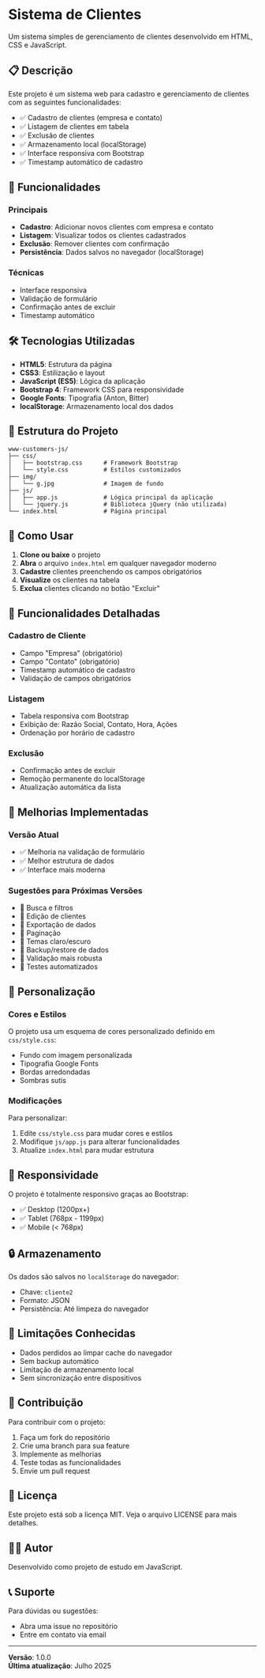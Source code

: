 # Sistema de Clientes

Um sistema simples de gerenciamento de clientes desenvolvido em HTML, CSS e JavaScript.

## 📋 Descrição

Este projeto é um sistema web para cadastro e gerenciamento de clientes com as seguintes funcionalidades:

- ✅ Cadastro de clientes (empresa e contato)
- ✅ Listagem de clientes em tabela
- ✅ Exclusão de clientes
- ✅ Armazenamento local (localStorage)
- ✅ Interface responsiva com Bootstrap
- ✅ Timestamp automático de cadastro

## 🚀 Funcionalidades

### Principais
- **Cadastro**: Adicionar novos clientes com empresa e contato
- **Listagem**: Visualizar todos os clientes cadastrados
- **Exclusão**: Remover clientes com confirmação
- **Persistência**: Dados salvos no navegador (localStorage)

### Técnicas
- Interface responsiva
- Validação de formulário
- Confirmação antes de excluir
- Timestamp automático

## 🛠️ Tecnologias Utilizadas

- **HTML5**: Estrutura da página
- **CSS3**: Estilização e layout
- **JavaScript (ES5)**: Lógica da aplicação
- **Bootstrap 4**: Framework CSS para responsividade
- **Google Fonts**: Tipografia (Anton, Bitter)
- **localStorage**: Armazenamento local dos dados

## 📁 Estrutura do Projeto

```
www-customers-js/
├── css/
│   ├── bootstrap.css      # Framework Bootstrap
│   └── style.css          # Estilos customizados
├── img/
│   └── g.jpg              # Imagem de fundo
├── js/
│   ├── app.js             # Lógica principal da aplicação
│   └── jquery.js          # Biblioteca jQuery (não utilizada)
└── index.html             # Página principal
```

## 🎯 Como Usar

1. **Clone ou baixe** o projeto
2. **Abra** o arquivo `index.html` em qualquer navegador moderno
3. **Cadastre** clientes preenchendo os campos obrigatórios
4. **Visualize** os clientes na tabela
5. **Exclua** clientes clicando no botão "Excluir"

## 📝 Funcionalidades Detalhadas

### Cadastro de Cliente
- Campo "Empresa" (obrigatório)
- Campo "Contato" (obrigatório)
- Timestamp automático de cadastro
- Validação de campos obrigatórios

### Listagem
- Tabela responsiva com Bootstrap
- Exibição de: Razão Social, Contato, Hora, Ações
- Ordenação por horário de cadastro

### Exclusão
- Confirmação antes de excluir
- Remoção permanente do localStorage
- Atualização automática da lista

## 🔧 Melhorias Implementadas

### Versão Atual
- ✅ Melhoria na validação de formulário
- ✅ Melhor estrutura de dados
- ✅ Interface mais moderna

### Sugestões para Próximas Versões
- 🔄 Busca e filtros
- 🔄 Edição de clientes
- 🔄 Exportação de dados
- 🔄 Paginação
- 🔄 Temas claro/escuro
- 🔄 Backup/restore de dados
- 🔄 Validação mais robusta
- 🔄 Testes automatizados

## 🎨 Personalização

### Cores e Estilos
O projeto usa um esquema de cores personalizado definido em `css/style.css`:
- Fundo com imagem personalizada
- Tipografia Google Fonts
- Bordas arredondadas
- Sombras sutis

### Modificações
Para personalizar:
1. Edite `css/style.css` para mudar cores e estilos
2. Modifique `js/app.js` para alterar funcionalidades
3. Atualize `index.html` para mudar estrutura

## 📱 Responsividade

O projeto é totalmente responsivo graças ao Bootstrap:
- ✅ Desktop (1200px+)
- ✅ Tablet (768px - 1199px)
- ✅ Mobile (< 768px)

## 🔒 Armazenamento

Os dados são salvos no `localStorage` do navegador:
- Chave: `cliente2`
- Formato: JSON
- Persistência: Até limpeza do navegador

## 🐛 Limitações Conhecidas

- Dados perdidos ao limpar cache do navegador
- Sem backup automático
- Limitação de armazenamento local
- Sem sincronização entre dispositivos

## 🤝 Contribuição

Para contribuir com o projeto:

1. Faça um fork do repositório
2. Crie uma branch para sua feature
3. Implemente as melhorias
4. Teste todas as funcionalidades
5. Envie um pull request

## 📄 Licença

Este projeto está sob a licença MIT. Veja o arquivo LICENSE para mais detalhes.

## 👨‍💻 Autor

Desenvolvido como projeto de estudo em JavaScript.

## 📞 Suporte

Para dúvidas ou sugestões:
- Abra uma issue no repositório
- Entre em contato via email

---

**Versão**: 1.0.0  
**Última atualização**: Julho 2025 